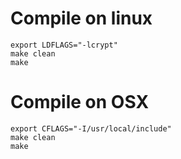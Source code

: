 Compile on linux
================


    export LDFLAGS="-lcrypt"
    make clean
    make


Compile on OSX
==============


    export CFLAGS="-I/usr/local/include"
    make clean
    make
